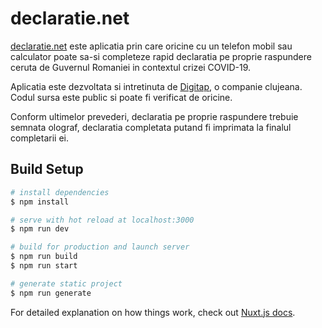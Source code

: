 # declaratie.net

[declaratie.net](https://declaratie.net) este aplicatia prin care oricine cu un telefon mobil sau calculator poate sa-si completeze rapid declaratia pe proprie raspundere ceruta de Guvernul Romaniei in contextul crizei COVID-19.

Aplicatia este dezvoltata si intretinuta de [Digitap](https://digitap.eu), o companie clujeana. Codul sursa este public si poate fi verificat de oricine.

Conform ultimelor prevederi, declaratia pe proprie raspundere trebuie semnata olograf, declaratia completata putand fi imprimata la finalul completarii
ei.

## Build Setup

```bash
# install dependencies
$ npm install

# serve with hot reload at localhost:3000
$ npm run dev

# build for production and launch server
$ npm run build
$ npm run start

# generate static project
$ npm run generate
```

For detailed explanation on how things work, check out [Nuxt.js docs](https://nuxtjs.org).
